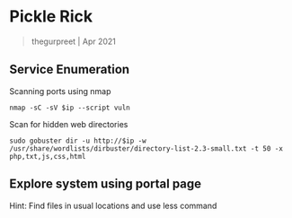 # Pickle Rick

> thegurpreet | Apr 2021

## Service Enumeration

Scanning ports using nmap
```
nmap -sC -sV $ip --script vuln
```

Scan for hidden web directories
```
sudo gobuster dir -u http://$ip -w /usr/share/wordlists/dirbuster/directory-list-2.3-small.txt -t 50 -x php,txt,js,css,html
```

## Explore system using portal page

Hint: Find files in usual locations and use less command